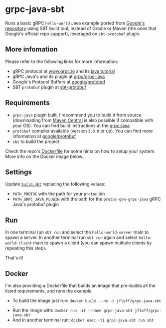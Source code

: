 # grpc-java-sbt

Runs a basic gRPC `hello-world` Java example ported from [Google's repository](https://github.com/grpc/grpc-java/tree/master/examples) using SBT build tool, instead of Gradle or Maven (the ones that Google's official repo support), leveraged on `sbt-protobuf` plugin.


## More infomation

Please refer to the following links for more information:

* gRPC protocol at www.grpc.io and its [java tutorial](http://www.grpc.io/docs/tutorials/basic/java.html)
* gRPC Java's and its plugin at [grpc/grpc-java](https://github.com/grpc/grpc-java)
* Google's Protocol Buffers at [google/protobuf](https://github.com/google/protobuf)
* SBT `protobuf` plugin at [sbt-protobuf](https://github.com/sbt/sbt-protobuf)


## Requirements

* `grpc-java` plugin built. I recommend you to build it from source (downloading from [Maven Central](http://search.maven.org/#search%7Cga%7C1%7Ca%3A%22protoc-gen-grpc-java%22) is also possible if compatible with your OS). You can find build instructions at the [grpc-java](https://github.com/grpc/grpc-java/tree/master/compiler)
* `protobuf` compiler available (version `3.0.0` or up). You can find more information at [google/protobuf](https://github.com/google/protobuf)
* `sbt` to build the project

Check the repo's [Dockerfile](Dockerfile) for some hints on how to setup your system. More info on the Docker image below.


## Settings

Update [`build.sbt`](build.sbt#L24) replacing the following values:

* `PATH_PROTOC` with the path for your `protoc` bin
* `PATH_GRPC_JAVA_PLUGIN` with the path for the `protoc-gen-grpc-java` gRPC Java's protobuf plugin


## Run

In one terminal run `sbt run` and select the `hello-world-server` main to spawn a server. In another terminal run `sbt run` again and select `hello-world-client` main to spawn a client (you can spawn multiple clients by repeating this step).

That's it!


## Docker

I'm also providing a Dockerfile that builds an image that pre-builds all the listed requirements, and runs the example.

* To build the image just run: `docker build --rm -t jfloff/grpc-java-sbt .`
* Run the image with: `docker run -it --name grpc-java-sbt jfloff/grpc-java-sbt`
* And in another terminal run: `docker exec -ti grpc-java-sbt run sbt`

